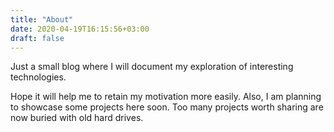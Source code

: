 ```yaml
---
title: "About"
date: 2020-04-19T16:15:56+03:00
draft: false
---
```

Just a small blog where I will document my exploration of interesting technologies. 

Hope it will help me to retain my motivation more easily.
Also, I am planning to showcase some projects here soon. 
Too many projects worth sharing are now buried with old hard drives.


